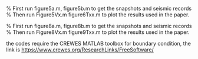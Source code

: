 % First run figure5a.m, figure5b.m to get the snapshots and seismic records
% Then run Figure5Vx.m figure6Txx.m to plot the results used in the paper.


% First run figure8a.m, figure8b.m to get the snapshots and seismic records
% Then run Figure8Vx.m figure9Txx.m to plot the results used in the paper.

the codes require the CREWES MATLAB toolbox for boundary condition, the link is
https://www.crewes.org/ResearchLinks/FreeSoftware/
